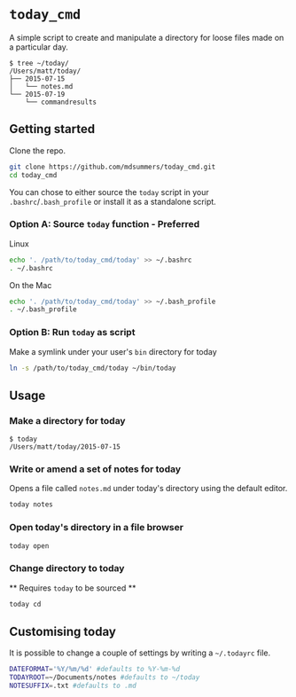 # `today_cmd`

A simple script to create and manipulate a directory for loose files made on a particular day.

```
$ tree ~/today/
/Users/matt/today/
├── 2015-07-15
│   └── notes.md
└── 2015-07-19
    └── commandresults
```

## Getting started

Clone the repo.
```bash
git clone https://github.com/mdsummers/today_cmd.git
cd today_cmd
```

You can chose to either source the `today` script in your `.bashrc`/`.bash_profile` or install it as a standalone script. 
### Option A: Source `today` function - Preferred

Linux
```bash
echo '. /path/to/today_cmd/today' >> ~/.bashrc
. ~/.bashrc
```
On the Mac
```bash
echo '. /path/to/today_cmd/today' >> ~/.bash_profile
. ~/.bash_profile
```

### Option B: Run `today` as script
Make a symlink under your user's `bin` directory for today
```bash
ln -s /path/to/today_cmd/today ~/bin/today
```

## Usage
### Make a directory for today

```
$ today
/Users/matt/today/2015-07-15
```

### Write or amend a set of notes for today
Opens a file called `notes.md` under today's directory using the default editor.
```bash
today notes
```

### Open today's directory in a file browser
```bash
today open
```

### Change directory to today
** Requires `today` to be sourced **
```bash
today cd
```

## Customising today

It is possible to change a couple of settings by writing a `~/.todayrc` file.
```bash
DATEFORMAT='%Y/%m/%d' #defaults to %Y-%m-%d
TODAYROOT=~/Documents/notes #defaults to ~/today
NOTESUFFIX=.txt #defaults to .md
```

